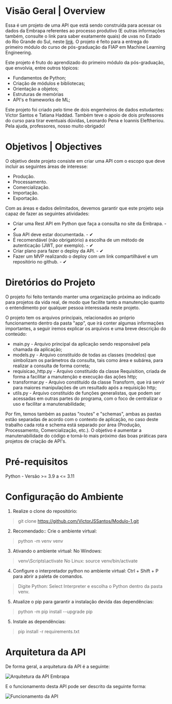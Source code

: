 # Visão Geral | Overview 
Essa é um projeto de uma API que está sendo construída para acessar os dados da Embrapa referentes ao processo produtivo (E outras informações também, consulte o link para saber exatamente quais) de uvas no Estado do Rio Grande do Sul, neste [link](http://vitibrasil.cnpuv.embrapa.br/).
O projeto é feito para a entrega do primeiro módulo do curso de pós-graduação da FIAP em Machine Learning Engineering.

Este projeto é fruto do aprendizado do primeiro módulo da pós-graduação, que envolvia, entre outros tópicos:
* Fundamentos de Python;
* Criação de módulos e bibliotecas;
* Orientação a objetos;
* Estruturas de memórias
* API's e frameworks de ML;

Este projeto foi criado pelo time de dois engenheiros de dados estudantes: Victor Santos e Tatiana Haddad. Também teve o apoio de dois professores do curso para tirar eventuais dúvidas, Leonardo Pena e Ioannis Eleftheriou.
Pela ajuda, professores, nosso muito obrigado! 

# Objetivos | Objectives 

O objetivo deste projeto consiste em criar uma API com o escopo que deve incluir as seguintes áreas de interesse:
* Produção.
* Processamento.
* Comercialização.
* Importação.
* Exportação.

Com as áreas e dados delimitados, devemos garantir que este projeto seja capaz de fazer as seguintes atividades:
* Criar uma Rest API em Python que faça a consulta no site da Embrapa. -                                               ✔                   
* Sua API deve estar documentada. -                                                                                    ✔
* É recomendável (não obrigatório) a escolha de um método de autenticação (JWT, por exemplo). -                        ✔
* Criar plano para fazer o deploy da API. -                                                                            ✔
* Fazer um MVP realizando o deploy com um link compartilhável e um repositório no github. -                            ✔

# Diretórios do Projeto

O projeto foi feito tentando manter uma organização próxima ao indicado para projetos da vida real, de modo que facilite tanto a manutenção quanto o entendimento por qualquer pessoa interessada neste projeto.

O projeto tem os arquivos principais, relacionados ao próprio funcionamento dentro da pasta "app", que irá conter algumas informações importantes, a seguir iremos explicar os arquivos e uma breve descrição do conteúdo:
* main.py - Arquivo principal da aplicação sendo responsável pela chamada da aplicação;
* models.py - Arquivo constituído de todas as classes (modelos) que simbolizam os parâmetros da consulta, tais como área e subárea, para realizar a consulta de forma correta;
* requisicao_http.py - Arquivo constituído da classe Requisition, criada de forma a facilitar a manutenção e execução das ações http;
* transformar.py - Arquivo constituído da classe Transform, que irá servir para maiores manipulações de um resultado após a requisição http;
* utils.py - Arquivo constituído de funções generalistas, que podem ser acessadas em outras partes do programa, com o foco de centralizar o uso e facilitar a manutenabilidade;

Por fim, temos também as pastas "routes" e "schemas", ambas as pastas estão separadas de acordo com o contexto de aplicação, no caso deste trabalho cada rota e schema está separado por área (Produção, Processamento, Comercialização, etc.). O objetivo é aumentar a manutenabilidade do código e torná-lo mais próximo das boas práticas para projetos de criação de API's.



# Pré-requisitos

Python - Versão >= 3.9 a <= 3.11



# Configuração do Ambiente

1. Realize o clone do repositório:
  > git clone https://github.com/VictorJSSantos/Modulo-1.git

2. Recomendado:: Crie o ambiente virtual: 
  > python -m venv venv

3. Ativando o ambiente virtual: 
No Windows:
  > venv\Scripts\activate
No Linux:
  > source venv/bin/activate

4. Configure o interpretador python no ambiente virtual:
Ctrl + Shift + P para abrir a paleta de comandos.
  > Digite Python: Select Interpreter e escolha o Python dentro da pasta venv.

5. Atualize o pip para garantir a instalação devida das dependências:
  > python -m pip install --upgrade pip

5. Instale as dependências:
  > pip install -r requirements.txt





# Arquitetura da API
De forma geral, a arquitetura da API é a seguinte:

![Arquitetura da API Embrapa](https://github.com/VictorJSSantos/Modulo-1/blob/main/API%20-%20Arquitetura%20.jpg)

E o funcionamento desta API pode ser descrito da seguinte forma:

![Funcionamento da API](https://github.com/VictorJSSantos/Modulo-1/blob/main/API%20-%20Funcionamento%20Interno.jpg)


